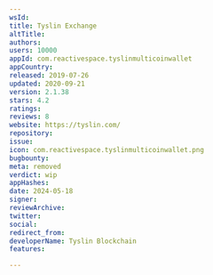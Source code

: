 ```yaml
---
wsId: 
title: Tyslin Exchange
altTitle: 
authors: 
users: 10000
appId: com.reactivespace.tyslinmulticoinwallet
appCountry: 
released: 2019-07-26
updated: 2020-09-21
version: 2.1.38
stars: 4.2
ratings: 
reviews: 8
website: https://tyslin.com/
repository: 
issue: 
icon: com.reactivespace.tyslinmulticoinwallet.png
bugbounty: 
meta: removed
verdict: wip
appHashes: 
date: 2024-05-18
signer: 
reviewArchive: 
twitter: 
social: 
redirect_from: 
developerName: Tyslin Blockchain
features: 

---
```


